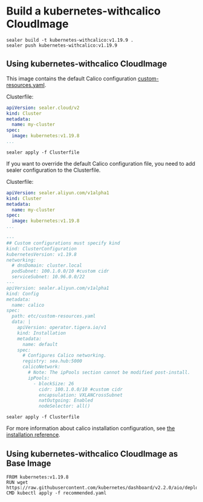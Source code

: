 # Build a kubernetes-withcalico CloudImage

```shell script
sealer build -t kubernetes-withcalico:v1.19.9 .
sealer push kubernetes-withcalico:v1.19.9
```

## Using kubernetes-withcalico CloudImage

This image contains the default Calico configuration [custom-resources.yaml](etc/custom-resources.yaml).

Clusterfile:

```yaml
apiVersion: sealer.cloud/v2
kind: Cluster
metadata:
  name: my-cluster
spec:
  image: kubernetes:v1.19.8
...
```

```shell script
sealer apply -f Clusterfile
```

If you want to override the default Calico configuration file, you need to add sealer configuration to the Clusterfile.

Clusterfile:

```yaml
apiVersion: sealer.aliyun.com/v1alpha1
kind: Cluster
metadata:
  name: my-cluster
spec:
  image: kubernetes:v1.19.8
...

---
## Custom configurations must specify kind
kind: ClusterConfiguration
kubernetesVersion: v1.19.8
networking:
  # dnsDomain: cluster.local
  podSubnet: 100.1.0.0/10 #custom cidr
  serviceSubnet: 10.96.0.0/22
---
apiVersion: sealer.aliyun.com/v1alpha1
kind: Config
metadata:
  name: calico
spec:
  path: etc/custom-resources.yaml
  data: |
    apiVersion: operator.tigera.io/v1
    kind: Installation
    metadata:
      name: default
    spec:
      # Configures Calico networking.
      registry: sea.hub:5000
      calicoNetwork:
        # Note: The ipPools section cannot be modified post-install.
        ipPools:
          - blockSize: 26
            cidr: 100.1.0.0/10 #custom cidr
            encapsulation: VXLANCrossSubnet
            natOutgoing: Enabled
            nodeSelector: all()
```

```shell script
sealer apply -f Clusterfile
```

For more information about calico installation configuration, see [the installation reference](https://docs.projectcalico.org/reference/installation/api#operator.tigera.io/v1.Installation).

## Using kubernetes-withcalico CloudImage as Base Image

```shell script
FROM kubernetes:v1.19.8
RUN wget https://raw.githubusercontent.com/kubernetes/dashboard/v2.2.0/aio/deploy/recommended.yaml
CMD kubectl apply -f recommended.yaml
```

